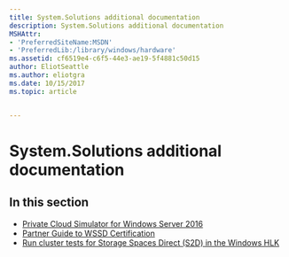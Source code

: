 ```yaml
---
title: System.Solutions additional documentation
description: System.Solutions additional documentation
MSHAttr:
- 'PreferredSiteName:MSDN'
- 'PreferredLib:/library/windows/hardware'
ms.assetid: cf6519e4-c6f5-44e3-ae19-5f4881c50d15
author: EliotSeattle
ms.author: eliotgra
ms.date: 10/15/2017
ms.topic: article


---
```


# System.Solutions additional documentation


## <span id="in_this_section"></span>In this section


-   [Private Cloud Simulator for Windows Server 2016](private-cloud-simulator.md)
-   [Partner Guide to WSSD Certification](partner-guide-to-wssd-certification.md)
-   [Run cluster tests for Storage Spaces Direct (S2D) in the Windows HLK](run-cluster-tests-for-storage-spaces-direct-in-the-windows-hlk.md)

 

 






